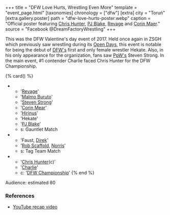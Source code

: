 +++
title = "DFW Love Hurts, Wrestling Even More"
template = "event_page.html"
[taxonomies]
chronology = ["dfw"]
[extra]
city = "Toruń"
[extra.gallery.poster]
path = "dfw-love-hurts-poster.webp"
caption = "Official poster featuring [Chris Hunter](@/w/chris-hunter.md), [PJ Blake](@/w/pj-blake.md), [Revage](@/w/rafael-kid.md) and [Corin Maer](@/w/corin-mear.md)."
source = "Facebook @DreamFactoryWrestling"
+++

This was the DFW Valentine's day event of 2017. Held once again in ZSGH which previously saw wrestling during its [Open Days](@/e/dfw/2016-04-22-dfw-zsgh-open-days.md), this event is notable for being the debut of [DFW's](@/o/dfw.md) first and only female wrestler Hekate.
Also, in his only appearance for the organization, fans saw [PpW's](@/o/ppw.md) Steven Strong. In the main event, #1 contender Charlie faced Chris Hunter for the DFW Championship.

{% card() %}
- - '[Revage](@/w/rafael-kid.md)'
  - '[Malmo Buruto](@/w/malmo-buruto.md)'
  - '[Steven Strong](@/w/biesiad.md)'
  - '[Corin Mear](@/w/corin-mear.md)'
  - '[Hirinus](@/w/hirinus.md)'
  - 'Hekate'
  - '[PJ Blake](@/w/pj-blake.md)'
  - s: Gauntlet Match
- - 'Faust, [Direk](@/w/direk.md)'
  - '[Rob Scaffold](@/w/rob-scaffold.md), [Norris](@/w/isnorr.md)'
  - s: Tag Team Match
- - '[Chris Hunter](@/w/chris-hunter.md)(c)'
  - '[Charlie](@/w/madman-charlie.md)'
  - c: '[DFW Championship](@/c/dfw-championship.md)'
{% end %}

Audience: estimated 80

### References

* [YouTube recap video](https://www.youtube.com/watch?v=9Dr8XwQYcck)
